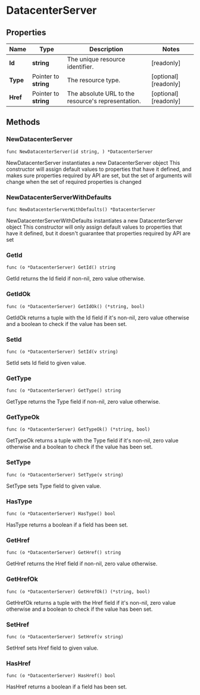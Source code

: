 # DatacenterServer

## Properties

|Name | Type | Description | Notes|
|------------ | ------------- | ------------- | -------------|
|**Id** | **string** | The unique resource identifier. | [readonly] |
|**Type** | Pointer to **string** | The resource type. | [optional] [readonly] |
|**Href** | Pointer to **string** | The absolute URL to the resource&#39;s representation. | [optional] [readonly] |

## Methods

### NewDatacenterServer

`func NewDatacenterServer(id string, ) *DatacenterServer`

NewDatacenterServer instantiates a new DatacenterServer object
This constructor will assign default values to properties that have it defined,
and makes sure properties required by API are set, but the set of arguments
will change when the set of required properties is changed

### NewDatacenterServerWithDefaults

`func NewDatacenterServerWithDefaults() *DatacenterServer`

NewDatacenterServerWithDefaults instantiates a new DatacenterServer object
This constructor will only assign default values to properties that have it defined,
but it doesn't guarantee that properties required by API are set

### GetId

`func (o *DatacenterServer) GetId() string`

GetId returns the Id field if non-nil, zero value otherwise.

### GetIdOk

`func (o *DatacenterServer) GetIdOk() (*string, bool)`

GetIdOk returns a tuple with the Id field if it's non-nil, zero value otherwise
and a boolean to check if the value has been set.

### SetId

`func (o *DatacenterServer) SetId(v string)`

SetId sets Id field to given value.


### GetType

`func (o *DatacenterServer) GetType() string`

GetType returns the Type field if non-nil, zero value otherwise.

### GetTypeOk

`func (o *DatacenterServer) GetTypeOk() (*string, bool)`

GetTypeOk returns a tuple with the Type field if it's non-nil, zero value otherwise
and a boolean to check if the value has been set.

### SetType

`func (o *DatacenterServer) SetType(v string)`

SetType sets Type field to given value.

### HasType

`func (o *DatacenterServer) HasType() bool`

HasType returns a boolean if a field has been set.

### GetHref

`func (o *DatacenterServer) GetHref() string`

GetHref returns the Href field if non-nil, zero value otherwise.

### GetHrefOk

`func (o *DatacenterServer) GetHrefOk() (*string, bool)`

GetHrefOk returns a tuple with the Href field if it's non-nil, zero value otherwise
and a boolean to check if the value has been set.

### SetHref

`func (o *DatacenterServer) SetHref(v string)`

SetHref sets Href field to given value.

### HasHref

`func (o *DatacenterServer) HasHref() bool`

HasHref returns a boolean if a field has been set.



